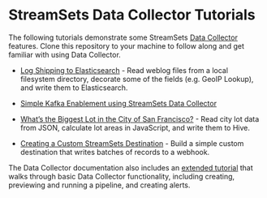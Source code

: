 # StreamSets Data Collector Tutorials

The following tutorials demonstrate some StreamSets [Data Collector](http://github.com/streamsets/datacollector/) features. Clone this repository to your machine to follow along and get familiar with using Data Collector.

- [Log Shipping to Elasticsearch](tutorial-1/readme.md) - Read weblog files from a local filesystem directory, decorate some of the fields (e.g. GeoIP Lookup), and write them to Elasticsearch.

- [Simple Kafka Enablement using StreamSets Data Collector](tutorial-2/readme.md)

- [What’s the Biggest Lot in the City of San Francisco?](tutorial-3/readme.md) - Read city lot data from JSON, calculate lot areas in JavaScript, and write them to Hive.

- [Creating a Custom StreamSets Destination](tutorial-destination/readme.md) - Build a simple custom destination that writes batches of records to a webhook.

The Data Collector documentation also includes an [extended tutorial](https://streamsets.com/documentation/datacollector/latest/help/#Tutorial/Overview.html) that walks through basic Data Collector functionality, including creating, previewing and running a pipeline, and creating alerts.
